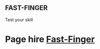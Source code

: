 ## FAST-FINGER

Test your skill

# Page hire [Fast-Finger](https://tenjodiego961.github.io/fast-finger/dist)
